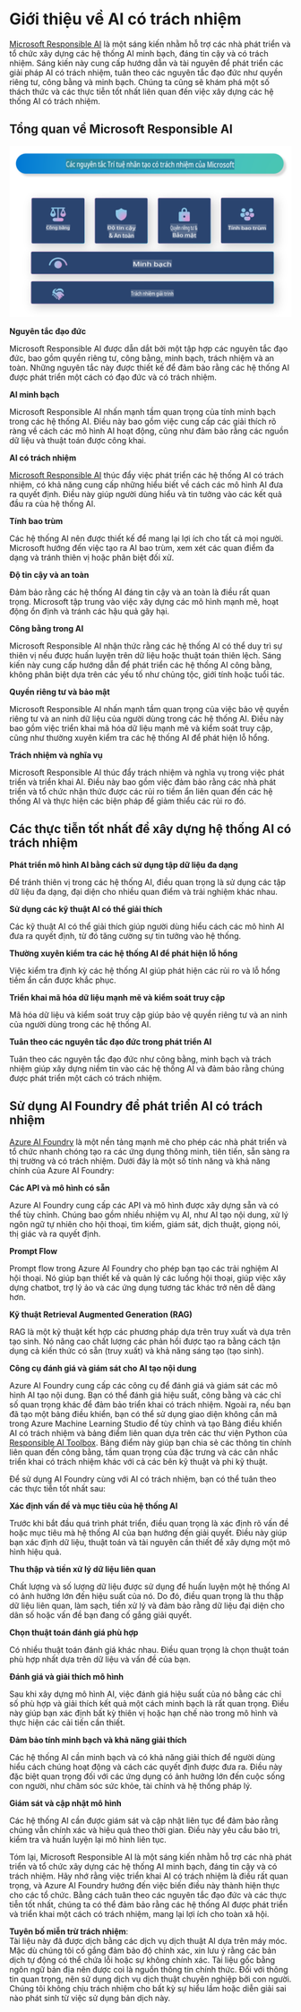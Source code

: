 # **Giới thiệu về AI có trách nhiệm**

[Microsoft Responsible AI](https://www.microsoft.com/ai/responsible-ai?WT.mc_id=aiml-138114-kinfeylo) là một sáng kiến nhằm hỗ trợ các nhà phát triển và tổ chức xây dựng các hệ thống AI minh bạch, đáng tin cậy và có trách nhiệm. Sáng kiến này cung cấp hướng dẫn và tài nguyên để phát triển các giải pháp AI có trách nhiệm, tuân theo các nguyên tắc đạo đức như quyền riêng tư, công bằng và minh bạch. Chúng ta cũng sẽ khám phá một số thách thức và các thực tiễn tốt nhất liên quan đến việc xây dựng các hệ thống AI có trách nhiệm.

## Tổng quan về Microsoft Responsible AI

![RAIPrinciples](../../../../../translated_images/RAIPrinciples.e40f2a169a854832e885ce2659f3a913cfb393fa59b595ed57cfae9119694eb7.vi.png)

**Nguyên tắc đạo đức**

Microsoft Responsible AI được dẫn dắt bởi một tập hợp các nguyên tắc đạo đức, bao gồm quyền riêng tư, công bằng, minh bạch, trách nhiệm và an toàn. Những nguyên tắc này được thiết kế để đảm bảo rằng các hệ thống AI được phát triển một cách có đạo đức và có trách nhiệm.

**AI minh bạch**

Microsoft Responsible AI nhấn mạnh tầm quan trọng của tính minh bạch trong các hệ thống AI. Điều này bao gồm việc cung cấp các giải thích rõ ràng về cách các mô hình AI hoạt động, cũng như đảm bảo rằng các nguồn dữ liệu và thuật toán được công khai.

**AI có trách nhiệm**

[Microsoft Responsible AI](https://www.microsoft.com/ai/responsible-ai?WT.mc_id=aiml-138114-kinfeylo) thúc đẩy việc phát triển các hệ thống AI có trách nhiệm, có khả năng cung cấp những hiểu biết về cách các mô hình AI đưa ra quyết định. Điều này giúp người dùng hiểu và tin tưởng vào các kết quả đầu ra của hệ thống AI.

**Tính bao trùm**

Các hệ thống AI nên được thiết kế để mang lại lợi ích cho tất cả mọi người. Microsoft hướng đến việc tạo ra AI bao trùm, xem xét các quan điểm đa dạng và tránh thiên vị hoặc phân biệt đối xử.

**Độ tin cậy và an toàn**

Đảm bảo rằng các hệ thống AI đáng tin cậy và an toàn là điều rất quan trọng. Microsoft tập trung vào việc xây dựng các mô hình mạnh mẽ, hoạt động ổn định và tránh các hậu quả gây hại.

**Công bằng trong AI**

Microsoft Responsible AI nhận thức rằng các hệ thống AI có thể duy trì sự thiên vị nếu được huấn luyện trên dữ liệu hoặc thuật toán thiên lệch. Sáng kiến này cung cấp hướng dẫn để phát triển các hệ thống AI công bằng, không phân biệt dựa trên các yếu tố như chủng tộc, giới tính hoặc tuổi tác.

**Quyền riêng tư và bảo mật**

Microsoft Responsible AI nhấn mạnh tầm quan trọng của việc bảo vệ quyền riêng tư và an ninh dữ liệu của người dùng trong các hệ thống AI. Điều này bao gồm việc triển khai mã hóa dữ liệu mạnh mẽ và kiểm soát truy cập, cũng như thường xuyên kiểm tra các hệ thống AI để phát hiện lỗ hổng.

**Trách nhiệm và nghĩa vụ**

Microsoft Responsible AI thúc đẩy trách nhiệm và nghĩa vụ trong việc phát triển và triển khai AI. Điều này bao gồm việc đảm bảo rằng các nhà phát triển và tổ chức nhận thức được các rủi ro tiềm ẩn liên quan đến các hệ thống AI và thực hiện các biện pháp để giảm thiểu các rủi ro đó.

## Các thực tiễn tốt nhất để xây dựng hệ thống AI có trách nhiệm

**Phát triển mô hình AI bằng cách sử dụng tập dữ liệu đa dạng**

Để tránh thiên vị trong các hệ thống AI, điều quan trọng là sử dụng các tập dữ liệu đa dạng, đại diện cho nhiều quan điểm và trải nghiệm khác nhau.

**Sử dụng các kỹ thuật AI có thể giải thích**

Các kỹ thuật AI có thể giải thích giúp người dùng hiểu cách các mô hình AI đưa ra quyết định, từ đó tăng cường sự tin tưởng vào hệ thống.

**Thường xuyên kiểm tra các hệ thống AI để phát hiện lỗ hổng**

Việc kiểm tra định kỳ các hệ thống AI giúp phát hiện các rủi ro và lỗ hổng tiềm ẩn cần được khắc phục.

**Triển khai mã hóa dữ liệu mạnh mẽ và kiểm soát truy cập**

Mã hóa dữ liệu và kiểm soát truy cập giúp bảo vệ quyền riêng tư và an ninh của người dùng trong các hệ thống AI.

**Tuân theo các nguyên tắc đạo đức trong phát triển AI**

Tuân theo các nguyên tắc đạo đức như công bằng, minh bạch và trách nhiệm giúp xây dựng niềm tin vào các hệ thống AI và đảm bảo rằng chúng được phát triển một cách có trách nhiệm.

## Sử dụng AI Foundry để phát triển AI có trách nhiệm

[Azure AI Foundry](https://ai.azure.com?WT.mc_id=aiml-138114-kinfeylo) là một nền tảng mạnh mẽ cho phép các nhà phát triển và tổ chức nhanh chóng tạo ra các ứng dụng thông minh, tiên tiến, sẵn sàng ra thị trường và có trách nhiệm. Dưới đây là một số tính năng và khả năng chính của Azure AI Foundry:

**Các API và mô hình có sẵn**

Azure AI Foundry cung cấp các API và mô hình được xây dựng sẵn và có thể tùy chỉnh. Chúng bao gồm nhiều nhiệm vụ AI, như AI tạo nội dung, xử lý ngôn ngữ tự nhiên cho hội thoại, tìm kiếm, giám sát, dịch thuật, giọng nói, thị giác và ra quyết định.

**Prompt Flow**

Prompt flow trong Azure AI Foundry cho phép bạn tạo các trải nghiệm AI hội thoại. Nó giúp bạn thiết kế và quản lý các luồng hội thoại, giúp việc xây dựng chatbot, trợ lý ảo và các ứng dụng tương tác khác trở nên dễ dàng hơn.

**Kỹ thuật Retrieval Augmented Generation (RAG)**

RAG là một kỹ thuật kết hợp các phương pháp dựa trên truy xuất và dựa trên tạo sinh. Nó nâng cao chất lượng các phản hồi được tạo ra bằng cách tận dụng cả kiến thức có sẵn (truy xuất) và khả năng sáng tạo (tạo sinh).

**Công cụ đánh giá và giám sát cho AI tạo nội dung**

Azure AI Foundry cung cấp các công cụ để đánh giá và giám sát các mô hình AI tạo nội dung. Bạn có thể đánh giá hiệu suất, công bằng và các chỉ số quan trọng khác để đảm bảo triển khai có trách nhiệm. Ngoài ra, nếu bạn đã tạo một bảng điều khiển, bạn có thể sử dụng giao diện không cần mã trong Azure Machine Learning Studio để tùy chỉnh và tạo Bảng điều khiển AI có trách nhiệm và bảng điểm liên quan dựa trên các thư viện Python của [Responsible AI Toolbox](https://responsibleaitoolbox.ai/?WT.mc_id=aiml-138114-kinfeylo). Bảng điểm này giúp bạn chia sẻ các thông tin chính liên quan đến công bằng, tầm quan trọng của đặc trưng và các cân nhắc triển khai có trách nhiệm khác với cả các bên kỹ thuật và phi kỹ thuật.

Để sử dụng AI Foundry cùng với AI có trách nhiệm, bạn có thể tuân theo các thực tiễn tốt nhất sau:

**Xác định vấn đề và mục tiêu của hệ thống AI**

Trước khi bắt đầu quá trình phát triển, điều quan trọng là xác định rõ vấn đề hoặc mục tiêu mà hệ thống AI của bạn hướng đến giải quyết. Điều này giúp bạn xác định dữ liệu, thuật toán và tài nguyên cần thiết để xây dựng một mô hình hiệu quả.

**Thu thập và tiền xử lý dữ liệu liên quan**

Chất lượng và số lượng dữ liệu được sử dụng để huấn luyện một hệ thống AI có ảnh hưởng lớn đến hiệu suất của nó. Do đó, điều quan trọng là thu thập dữ liệu liên quan, làm sạch, tiền xử lý và đảm bảo rằng dữ liệu đại diện cho dân số hoặc vấn đề bạn đang cố gắng giải quyết.

**Chọn thuật toán đánh giá phù hợp**

Có nhiều thuật toán đánh giá khác nhau. Điều quan trọng là chọn thuật toán phù hợp nhất dựa trên dữ liệu và vấn đề của bạn.

**Đánh giá và giải thích mô hình**

Sau khi xây dựng mô hình AI, việc đánh giá hiệu suất của nó bằng các chỉ số phù hợp và giải thích kết quả một cách minh bạch là rất quan trọng. Điều này giúp bạn xác định bất kỳ thiên vị hoặc hạn chế nào trong mô hình và thực hiện các cải tiến cần thiết.

**Đảm bảo tính minh bạch và khả năng giải thích**

Các hệ thống AI cần minh bạch và có khả năng giải thích để người dùng hiểu cách chúng hoạt động và cách các quyết định được đưa ra. Điều này đặc biệt quan trọng đối với các ứng dụng có ảnh hưởng lớn đến cuộc sống con người, như chăm sóc sức khỏe, tài chính và hệ thống pháp lý.

**Giám sát và cập nhật mô hình**

Các hệ thống AI cần được giám sát và cập nhật liên tục để đảm bảo rằng chúng vẫn chính xác và hiệu quả theo thời gian. Điều này yêu cầu bảo trì, kiểm tra và huấn luyện lại mô hình liên tục.

Tóm lại, Microsoft Responsible AI là một sáng kiến nhằm hỗ trợ các nhà phát triển và tổ chức xây dựng các hệ thống AI minh bạch, đáng tin cậy và có trách nhiệm. Hãy nhớ rằng việc triển khai AI có trách nhiệm là điều rất quan trọng, và Azure AI Foundry hướng đến việc biến điều này thành hiện thực cho các tổ chức. Bằng cách tuân theo các nguyên tắc đạo đức và các thực tiễn tốt nhất, chúng ta có thể đảm bảo rằng các hệ thống AI được phát triển và triển khai một cách có trách nhiệm, mang lại lợi ích cho toàn xã hội.

**Tuyên bố miễn trừ trách nhiệm**:  
Tài liệu này đã được dịch bằng các dịch vụ dịch thuật AI dựa trên máy móc. Mặc dù chúng tôi cố gắng đảm bảo độ chính xác, xin lưu ý rằng các bản dịch tự động có thể chứa lỗi hoặc sự không chính xác. Tài liệu gốc bằng ngôn ngữ bản địa nên được coi là nguồn thông tin chính thức. Đối với thông tin quan trọng, nên sử dụng dịch vụ dịch thuật chuyên nghiệp bởi con người. Chúng tôi không chịu trách nhiệm cho bất kỳ sự hiểu lầm hoặc diễn giải sai nào phát sinh từ việc sử dụng bản dịch này.